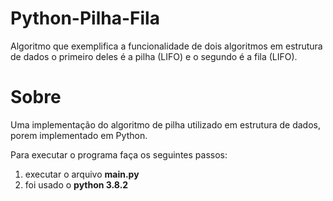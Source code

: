 # Python-Pilha-Fila

Algoritmo que exemplifica a funcionalidade de dois algoritmos em estrutura de dados o primeiro deles é a pilha (LIFO) e o segundo é a fila (LIFO).

# Sobre

Uma implementação do algoritmo de pilha utilizado em estrutura de dados, porem implementado em Python.

Para executar o programa faça os seguintes passos:

1. executar o arquivo **main.py**
2. foi usado o **python 3.8.2**

